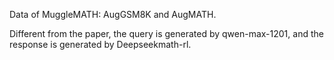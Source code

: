 Data of MuggleMATH: AugGSM8K and AugMATH.

Different from the paper, the query is generated by qwen-max-1201, and the response is generated by Deepseekmath-rl.
